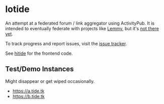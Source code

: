 # lotide
An attempt at a federated forum / link aggregator using ActivityPub.
It is intended to eventually federate with projects like [Lemmy](https://github.com/lemmynet/lemmy), but it's [not there yet](https://todo.sr.ht/~vpzom/lotide/8).

To track progress and report issues, visit the [issue tracker](https://todo.sr.ht/~vpzom/lotide).

See [hitide](https://git.sr.ht/~vpzom/hitide) for the frontend code.

## Test/Demo Instances
Might disappear or get wiped occasionally.

 - https://a.tide.tk
 - https://b.tide.tk
